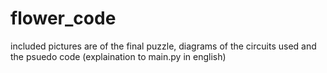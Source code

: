 # flower_code
included pictures are of the final puzzle, diagrams of the circuits used and the psuedo code (explaination to main.py in english)
